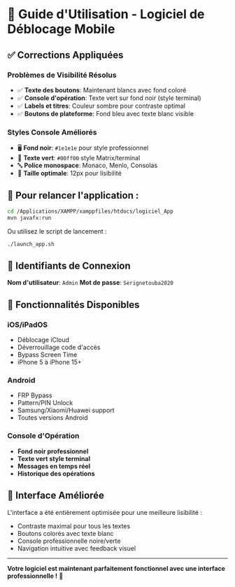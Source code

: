 # 🚀 Guide d'Utilisation - Logiciel de Déblocage Mobile

## ✅ Corrections Appliquées

### Problèmes de Visibilité Résolus
- ✅ **Texte des boutons**: Maintenant blancs avec fond coloré
- ✅ **Console d'opération**: Texte vert sur fond noir (style terminal)
- ✅ **Labels et titres**: Couleur sombre pour contraste optimal
- ✅ **Boutons de plateforme**: Fond bleu avec texte blanc visible

### Styles Console Améliorés
- 🖥️ **Fond noir**: `#1e1e1e` pour style professionnel
- 💚 **Texte vert**: `#00ff00` style Matrix/terminal
- 🔤 **Police monospace**: Monaco, Menlo, Consolas
- 📏 **Taille optimale**: 12px pour lisibilité

## 🔄 Pour relancer l'application :

```bash
cd /Applications/XAMPP/xamppfiles/htdocs/logiciel_App
mvn javafx:run
```

Ou utilisez le script de lancement :
```bash
./launch_app.sh
```

## 🎯 Identifiants de Connexion

**Nom d'utilisateur**: `Admin`
**Mot de passe**: `Serignetouba2020`

## 📱 Fonctionnalités Disponibles

### iOS/iPadOS
- Déblocage iCloud
- Déverrouillage code d'accès  
- Bypass Screen Time
- iPhone 5 à iPhone 15+

### Android
- FRP Bypass
- Pattern/PIN Unlock
- Samsung/Xiaomi/Huawei support
- Toutes versions Android

### Console d'Opération
- **Fond noir professionnel**
- **Texte vert style terminal**
- **Messages en temps réel**
- **Historique des opérations**

## 🎨 Interface Améliorée

L'interface a été entièrement optimisée pour une meilleure lisibilité :
- Contraste maximal pour tous les textes
- Boutons colorés avec texte blanc
- Console professionnelle noire/verte
- Navigation intuitive avec feedback visuel

---

**Votre logiciel est maintenant parfaitement fonctionnel avec une interface professionnelle !** 🎉
